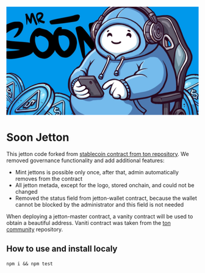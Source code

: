 ![Logo](soonlogo.jpg)

# Soon Jetton

This jetton code forked from [stablecoin contract from ton repository](https://github.com/ton-blockchain/stablecoin-contract). We removed governance functionality and add 
additional features: 

- Mint jettons is possible only once, after that, admin automatically removes from the contract
- All jetton metada, except for the logo, stored onchain, and could not be changed
- Removed the status field from jetton-wallet contract, because the wallet cannot be blocked by the administrator and this field is not needed

When deploying a jetton-master contract, a vanity contract will be used to obtain a beautiful address. Vaniti contract was taken from the [ton community](https://github.com/ton-community/vanity-contract/tree/main) repository.


## How to use and install localy

`npm i && npm test`


